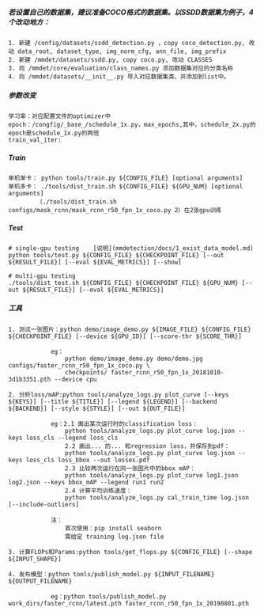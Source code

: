 ##### 若设置自己的数据集，建议准备COCO格式的数据集。以SSDD数据集为例子，4个改动地方：
    1. 新建 /config/datasets/ssdd_detection.py ，copy coco_detection.py, 改动 data_root, dataset_type, img_norm_cfg, ann_file, img_prefix
    2. 新建 /mmdet/datasets/ssdd.py, copy coco.py, 改动 CLASSES
    3. 向 /mmdet/core/evaluation/class_names.py 添加数据集对应的分类名称
    4. 向 /mmdet/datasets/__init__.py 导入对应数据集类，并添加到list中。

##### 参数改变
    学习率：对应配置文件的optimizer中
    epoch：/congfig/_base_/schedule_1x.py，max_epochs,其中，schedule_2x.py的epoch是schedule_1x.py的两倍
    train_val_iter:

##### Train
    单机单卡： python tools/train.py ${CONFIG_FILE} [optional arguments]
    单机多卡： ./tools/dist_train.sh ${CONFIG_FILE} ${GPU_NUM} [optional arguments] 
            （./tools/dist_train.sh configs/mask_rcnn/mask_rcnn_r50_fpn_1x_coco.py 2）在2张gpu训练

##### Test
    # single-gpu testing    [说明](mmdetection/docs/1_exist_data_model.md)
    python tools/test.py ${CONFIG_FILE} ${CHECKPOINT_FILE} [--out ${RESULT_FILE}] [--eval ${EVAL_METRICS}] [--show]

    # multi-gpu testing
    ./tools/dist_test.sh ${CONFIG_FILE} ${CHECKPOINT_FILE} ${GPU_NUM} [--out ${RESULT_FILE}] [--eval ${EVAL_METRICS}]

##### 工具
    1. 测试一张图片：python demo/image_demo.py ${IMAGE_FILE} ${CONFIG_FILE} ${CHECKPOINT_FILE} [--device ${GPU_ID}] [--score-thr ${SCORE_THR}]
    
                eg：
                    python demo/image_demo.py demo/demo.jpg configs/faster_rcnn_r50_fpn_1x_coco.py \
                    checkpoints/ faster_rcnn_r50_fpn_1x_20181010-3d1b3351.pth --device cpu

    2. 分析loss/mAP:python tools/analyze_logs.py plot_curve [--keys ${KEYS}] [--title ${TITLE}] [--legend ${LEGEND}] [--backend ${BACKEND}] [--style ${STYLE}] [--out ${OUT_FILE}]

                eg：2.1 画出某次运行时的classification loss：
                    python tools/analyze_logs.py plot_curve log.json --keys loss_cls --legend loss_cls
                    2.2 画出... 的... 和regression loss，并保存到pdf：
                    python tools/analyze_logs.py plot_curve log.json --keys loss_cls loss_bbox --out losses.pdf
                    2.3 比较两次运行在同一张图片中的bbox mAP：
                    python tools/analyze_logs.py plot_curve log1.json log2.json --keys bbox_mAP --legend run1 run2
                    2.4 计算平均训练速度：
                    python tools/analyze_logs.py cal_train_time log.json [--include-outliers]

                注：
                    首次使用：pip install seaborn
                    需给定 training log.json file
    
    3. 计算FLOPs和Params:python tools/get_flops.py ${CONFIG_FILE} [--shape ${INPUT_SHAPE}]

    4. 发布模型：python tools/publish_model.py ${INPUT_FILENAME} ${OUTPUT_FILENAME}

                eg：python tools/publish_model.py work_dirs/faster_rcnn/latest.pth faster_rcnn_r50_fpn_1x_20190801.pth


